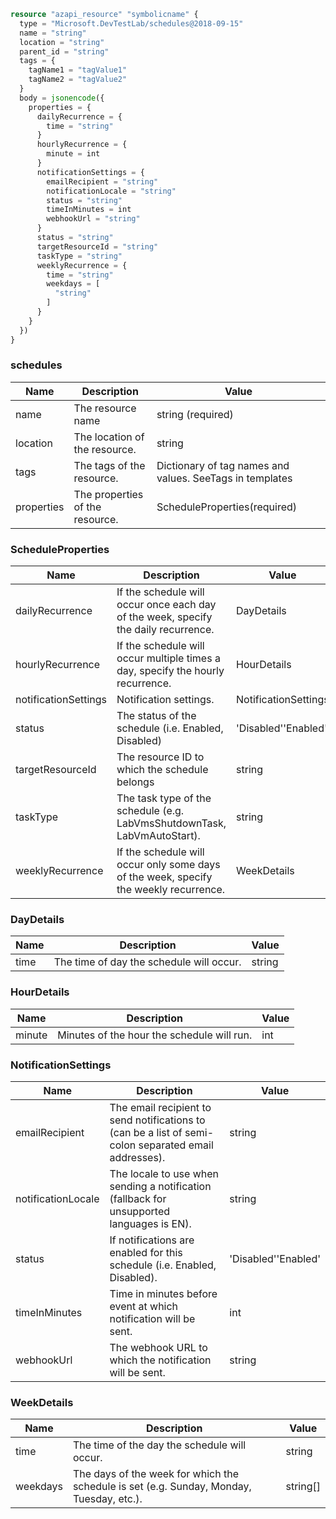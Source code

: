 ```terraform
resource "azapi_resource" "symbolicname" {
  type = "Microsoft.DevTestLab/schedules@2018-09-15"
  name = "string"
  location = "string"
  parent_id = "string"
  tags = {
    tagName1 = "tagValue1"
    tagName2 = "tagValue2"
  }
  body = jsonencode({
    properties = {
      dailyRecurrence = {
        time = "string"
      }
      hourlyRecurrence = {
        minute = int
      }
      notificationSettings = {
        emailRecipient = "string"
        notificationLocale = "string"
        status = "string"
        timeInMinutes = int
        webhookUrl = "string"
      }
      status = "string"
      targetResourceId = "string"
      taskType = "string"
      weeklyRecurrence = {
        time = "string"
        weekdays = [
          "string"
        ]
      }
    }
  })
}

```

### schedules

| Name | Description | Value |
|-|-|-|
| name | The resource name | string (required) |
| location | The location of the resource. | string |
| tags | The tags of the resource. | Dictionary of tag names and values. SeeTags in templates |
| properties | The properties of the resource. | ScheduleProperties(required) |


### ScheduleProperties

| Name | Description | Value |
|-|-|-|
| dailyRecurrence | If the schedule will occur once each day of the week, specify the daily recurrence. | DayDetails |
| hourlyRecurrence | If the schedule will occur multiple times a day, specify the hourly recurrence. | HourDetails |
| notificationSettings | Notification settings. | NotificationSettings |
| status | The status of the schedule (i.e. Enabled, Disabled) | 'Disabled''Enabled' |
| targetResourceId | The resource ID to which the schedule belongs | string |
| taskType | The task type of the schedule (e.g. LabVmsShutdownTask, LabVmAutoStart). | string |
| weeklyRecurrence | If the schedule will occur only some days of the week, specify the weekly recurrence. | WeekDetails |


### DayDetails

| Name | Description | Value |
|-|-|-|
| time | The time of day the schedule will occur. | string |


### HourDetails

| Name | Description | Value |
|-|-|-|
| minute | Minutes of the hour the schedule will run. | int |


### NotificationSettings

| Name | Description | Value |
|-|-|-|
| emailRecipient | The email recipient to send notifications to (can be a list of semi-colon separated email addresses). | string |
| notificationLocale | The locale to use when sending a notification (fallback for unsupported languages is EN). | string |
| status | If notifications are enabled for this schedule (i.e. Enabled, Disabled). | 'Disabled''Enabled' |
| timeInMinutes | Time in minutes before event at which notification will be sent. | int |
| webhookUrl | The webhook URL to which the notification will be sent. | string |


### WeekDetails

| Name | Description | Value |
|-|-|-|
| time | The time of the day the schedule will occur. | string |
| weekdays | The days of the week for which the schedule is set (e.g. Sunday, Monday, Tuesday, etc.). | string[] |


